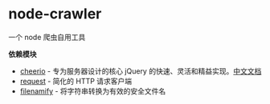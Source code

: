 # node-crawler

一个 node 爬虫自用工具

**依赖模块**

- [cheerio](https://github.com/cheeriojs/cheerio) - 专为服务器设计的核心 jQuery 的快速、灵活和精益实现。[中文文档](https://github.com/cheeriojs/cheerio/wiki/Chinese-README)
- [request](https://www.npmjs.com/package/request) - 简化的 HTTP 请求客户端
- [filenamify](https://www.npmjs.com/package/filenamify) - 将字符串转换为有效的安全文件名
